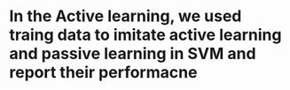 # In the Active learning, we used traing data to imitate active learning and passive learning in SVM and report their performacne
